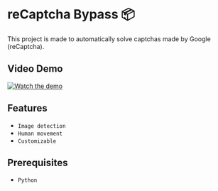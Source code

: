 # reCaptcha Bypass 📦

This project is made to automatically solve captchas made by Google (reCaptcha).

## Video Demo

[![Watch the demo](screenshot_video.png)](https://github.com/oscardev17/reCaptcha-bypass/raw/main/demo.mp4)

## Features

- `Image detection`
- `Human movement`
- `Customizable`

## Prerequisites

- `Python`
